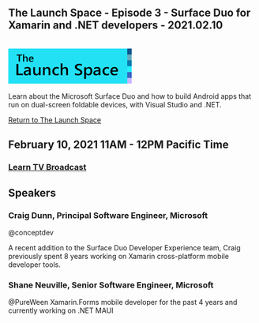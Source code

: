 ## The Launch Space - Episode 3 - Surface Duo for Xamarin and .NET developers - 2021.02.10
<br/>
<img src="../media/LaunchSpace_Logo-Large_github.png" ant="launchspace logo" title="The Launch Space" width="250">

Learn about the Microsoft Surface Duo and how to build Android apps that run on dual-screen foldable devices, with Visual Studio and .NET.

[Return to The Launch Space](../README.md)
<br/>

## February 10, 2021 11AM - 12PM Pacific Time

### [Learn TV Broadcast](https://aka.ms/learntv)  


## Speakers 
### Craig Dunn, Principal Software Engineer, Microsoft
@conceptdev

A recent addition to the Surface Duo Developer Experience team, Craig previously spent 8 years working on Xamarin cross-platform mobile developer tools.

### Shane Neuville, Senior Software Engineer, Microsoft
@PureWeen
Xamarin.Forms mobile developer for the past 4 years and currently working on .NET MAUI




